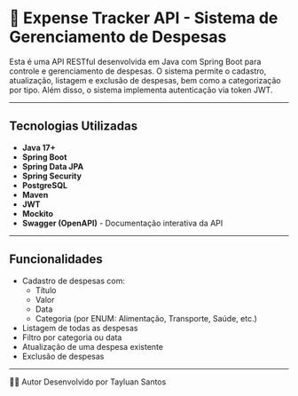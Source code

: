 # 💸 Expense Tracker API - Sistema de Gerenciamento de Despesas

Esta é uma API RESTful desenvolvida em Java com Spring Boot para controle e gerenciamento de despesas. O sistema permite o cadastro, atualização, listagem e exclusão de despesas, bem como a categorização por tipo. Além disso, o sistema implementa autenticação via token JWT.

---

## Tecnologias Utilizadas

- **Java 17+**
- **Spring Boot**
- **Spring Data JPA**
- **Spring Security**
- **PostgreSQL**
- **Maven**
- **JWT**
- **Mockito**
- **Swagger (OpenAPI)** - Documentação interativa da API
---

## Funcionalidades

- Cadastro de despesas com:
  - Título
  - Valor
  - Data
  - Categoria (por ENUM: Alimentação, Transporte, Saúde, etc.)
-  Listagem de todas as despesas
-  Filtro por categoria ou data 
-  Atualização de uma despesa existente
-  Exclusão de despesas

---

🧑‍💻 Autor
Desenvolvido por Tayluan Santos


